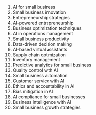 1. AI for small business
2. Small business innovation
3. Entrepreneurship strategies
4. AI-powered entrepreneurship
5. Business optimization techniques
6. AI in operations management
7. Small business productivity
8. Data-driven decision making
9. AI-based virtual assistants
10. Supply chain optimization
11. Inventory management
12. Predictive analytics for small business
13. Quality control with AI
14. Small business automation
15. Customer service with AI
16. Ethics and accountability in AI
17. Bias mitigation in AI
18. AI compliance for small businesses
19. Business intelligence with AI
20. Small business growth strategies
